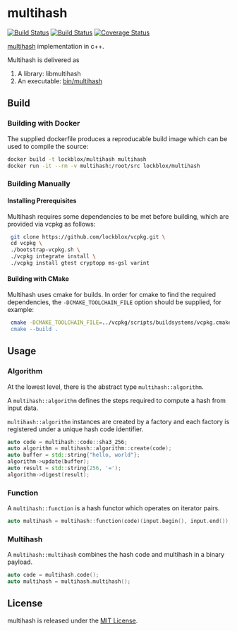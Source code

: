 # multihash

[![Build Status](https://travis-ci.org/cpp-ipfs/cpp-multihash.svg?branch=master)](https://travis-ci.org/cpp-ipfs/cpp-multihash)
[![Build Status](https://ci.appveyor.com/api/projects/status/github/cpp-ipfs/cpp-multihash?svg=true)](https://ci.appveyor.com/project/lockblox/cpp-multihash)
[![Coverage Status](https://coveralls.io/repos/github/cpp-ipfs/cpp-multihash/badge.svg?branch=master)](https://coveralls.io/github/cpp-ipfs/cpp-multihash?branch=master)

[multihash](//github.com/jbenet/multihash) implementation in c++.

Multihash is delivered as

1. A library: libmultihash
2. An executable: [bin/multihash](multihash/main.cpp)

## Build

### Building with Docker

The supplied dockerfile produces a reproducable build image which can be used to compile the source:

```bash
docker build -t lockblox/multihash multihash
docker run -it --rm -v multihash:/root/src lockblox/multihash 
```

### Building Manually

#### Installing Prerequisites

Multihash requires some dependencies to be met before building, which are provided via vcpkg as follows:

```bash
 git clone https://github.com/lockblox/vcpkg.git \
 cd vcpkg \
 ./bootstrap-vcpkg.sh \
 ./vcpkg integrate install \
 ./vcpkg install gtest cryptopp ms-gsl varint
```

#### Building with CMake

Multihash uses cmake for builds. In order for cmake to find the required dependencies, the `-DCMAKE_TOOLCHAIN_FILE` option should be supplied, for example:

```bash
 cmake -DCMAKE_TOOLCHAIN_FILE=../vcpkg/scripts/buildsystems/vcpkg.cmake" ../multihash
 cmake --build .
 ```

## Usage

### Algorithm

At the lowest level, there is the abstract type `multihash::algorithm`.

A `multihash::algorithm` defines the steps required to compute a hash from
input data.

`multihash::algorithm` instances are created by a factory and each factory is
registered under a unique hash code identifier.

```cpp
auto code = multihash::code::sha3_256;
auto algorithm = multihash::algorithm::create(code);
auto buffer = std::string{"hello, world"};
algorithm->update(buffer);
auto result = std::string(256, '=');
algorithm->digest(result);
```

### Function

A `multihash::function` is a hash functor which operates on iterator pairs.

```cpp
auto multihash = multihash::function(code)(input.begin(), input.end());
```

### Multihash

A `multihash::multihash` combines the hash code and multihash in a binary payload.

```cpp
auto code = multihash.code();
auto multihash = multihash.multihash();
```

## License

multihash is released under the [MIT License](LICENSE.txt).